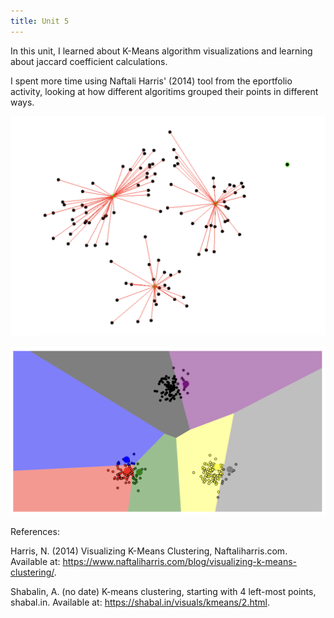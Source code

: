 ```yaml
---
title: Unit 5
---
```


In this unit, I learned about K-Means algorithm visualizations and learning about jaccard coefficient calculations. 

I spent more time using Naftali Harris' (2014) tool from the eportfolio activity, looking at how different algoritims grouped their points in different ways. 

![K-Means](https://github.com/inthekhards/inthekhards.github.io/blob/main/docs/km.png?raw=true)

![Gaussian](https://github.com/inthekhards/inthekhards.github.io/blob/main/docs/gv.png?raw=true)

References: 

Harris, N. (2014) Visualizing K-Means Clustering, Naftaliharris.com. Available at: https://www.naftaliharris.com/blog/visualizing-k-means-clustering/. 

Shabalin, A. (no date) K-means clustering, starting with 4 left-most points, shabal.in. Available at: https://shabal.in/visuals/kmeans/2.html. 

